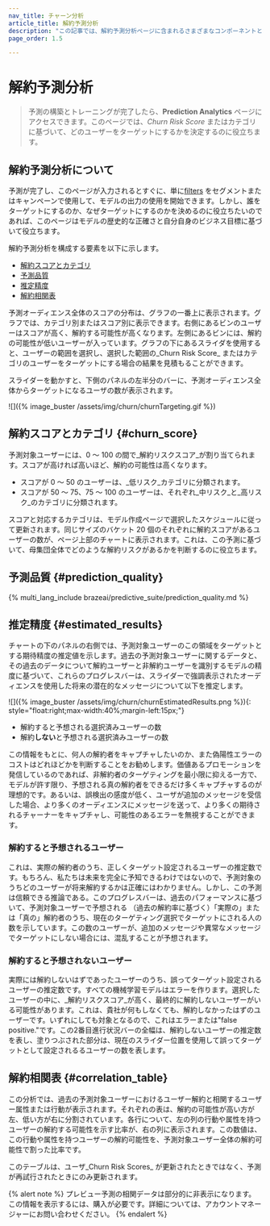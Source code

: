 ```yaml
---
nav_title: チャーン分析
article_title: 解約予測分析
description: "この記事では、解約予測分析ページに含まれるさまざまなコンポーネントと、インサイトに満ちた積極的な意思決定を行うためにそれらをどのように使用できるかを説明します。"
page_order: 1.5

---
```


# 解約予測分析

> 予測の構築とトレーニングが完了したら、**Prediction Analytics** ページにアクセスできます。このページでは、_Churn Risk Score_ またはカテゴリに基づいて、どのユーザーをターゲットにするかを決定するのに役立ちます。 

## 解約予測分析について

予測が完了し、このページが入力されるとすぐに、単に[filters]({{site.baseurl}}/user_guide/brazeai/predictive_suite/predictive_churn/messaging_users/#filters) をセグメントまたはキャンペーンで使用して、モデルの出力の使用を開始できます。しかし、誰をターゲットにするのか、なぜターゲットにするのかを決めるのに役立ちたいのであれば、このページはモデルの歴史的な正確さと自分自身のビジネス目標に基づいて役立ちます。 

解約予測分析を構成する要素を以下に示します。

- [解約スコアとカテゴリ](#churn_score)
- [予測品質](#prediction_quality)
- [推定精度](#estimated_results)
- [解約相関表](#correlation_table)

予測オーディエンス全体のスコアの分布は、グラフの一番上に表示されます。グラフでは、カテゴリ別またはスコア別に表示できます。右側にあるビンのユーザーはスコアが高く、解約する可能性が高くなります。左側にあるビンには、解約の可能性が低いユーザーが入っています。グラフの下にあるスライダを使用すると、ユーザーの範囲を選択し、選択した範囲の_Churn Risk Score_ またはカテゴリのユーザーをターゲットにする場合の結果を見積もることができます。

スライダーを動かすと、下側のパネルの左半分のバーに、予測オーディエンス全体からターゲットになるユーザの数が表示されます。

\![]({% image_buster /assets/img/churn/churnTargeting.gif %})

## 解約スコアとカテゴリ {#churn_score}

予測対象ユーザーには、0 ～ 100 の間で_解約リスクスコア_が割り当てられます。スコアが高ければ高いほど、解約の可能性は高くなります。 
- スコアが 0 ～ 50 のユーザーは、_低リスク_カテゴリに分類されます。 
- スコアが 50 ～ 75、75 ～ 100 のユーザーは、それぞれ_中リスク_と_高リスク_のカテゴリに分類されます。 

スコアと対応するカテゴリは、モデル作成ページで選択したスケジュールに従って更新されます。同じサイズのバケット 20 個のそれぞれに解約スコアがあるユーザーの数が、ページ上部のチャートに表示されます。これは、この予測に基づいて、母集団全体でどのような解約リスクがあるかを判断するのに役立ちます。

## 予測品質 {#prediction_quality}

{% multi_lang_include brazeai/predictive_suite/prediction_quality.md %}

## 推定精度 {#estimated_results}

チャートの下のパネルの右側では、予測対象ユーザーのこの領域をターゲットとする期待精度の推定値を示します。過去の予測対象ユーザーに関するデータと、その過去のデータについて解約ユーザーと非解約ユーザーを識別するモデルの精度に基づいて、これらのプログレスバーは、スライダーで強調表示されたオーディエンスを使用した将来の潜在的なメッセージについて以下を推定します。

\![]({% image_buster /assets/img/churn/churnEstimatedResults.png %}){: style="float:right;max-width:40%;margin-left:15px;"}

- 解約すると予想される選択済みユーザーの数
- 解約**しない**と予想される選択済みユーザーの数

この情報をもとに、何人の解約者をキャプチャしたいのか、また偽陽性エラーのコストはどれほどかを判断することをお勧めします。価値あるプロモーションを発信しているのであれば、非解約者のターゲティングを最小限に抑える一方で、モデルが許す限り、予想される真の解約者をできるだけ多くキャプチャするのが理想的です。あるいは、誤検出の感度が低く、ユーザが追加のメッセージを受信した場合、より多くのオーディエンスにメッセージを送って、より多くの期待されるチャーナーをキャプチャし、可能性のあるエラーを無視することができます。

### 解約すると予想されるユーザー

これは、実際の解約者のうち、正しくターゲット設定されるユーザーの推定数です。もちろん、私たちは未来を完全に予知できるわけではないので、予測対象のうちどのユーザーが将来解約するかは正確にはわかりません。しかし、この予測は信頼できる推論である。このプログレスバーは、過去のパフォーマンスに基づいて、予測対象ユーザーで予想される （過去の解約率に基づく）「実際の」または「真の」解約者のうち、現在のターゲティング選択でターゲットにされる人の数を示しています。この数のユーザーが、追加のメッセージや異常なメッセージでターゲットにしない場合には、混乱することが予想されます。

### 解約すると予想されないユーザー 

実際には解約しないはずであったユーザーのうち、誤ってターゲット設定されるユーザーの推定数です。すべての機械学習モデルはエラーを作ります。選択したユーザーの中に、_解約リスクスコア_が高く、最終的に解約しないユーザーがいる可能性があります。これは、貴社が何もしなくても、解約しなかったはずのユーザーです。いずれにしても対象となるので、これはエラーまたは"false positive."です。この2番目進行状況バーの全幅は、解約しないユーザーの推定数を表し、塗りつぶされた部分は、現在のスライダー位置を使用して誤ってターゲットとして設定されるるユーザーの数を表します。

## 解約相関表 {#correlation_table}

この分析では、過去の予測対象ユーザーにおけるユーザー解約と相関するユーザー属性または行動が表示されます。それぞれの表は、解約の可能性が高い方が左、低い方が右に分割されています。各行について、左の列の行動や属性を持つユーザーの解約する可能性を示す比率が、右の列に表示されます。この数値は、この行動や属性を持つユーザーの解約可能性を、予測対象ユーザー全体の解約可能性で割った比率です。

このテーブルは、ユーザ_Churn Risk Scores_ が更新されたときではなく、予測が再試行されたときにのみ更新されます。

{% alert note %}
プレビュー予測の相関データは部分的に非表示になります。この情報を表示するには、購入が必要です。詳細については、アカウントマネージャーにお問い合わせください。
{% endalert %}
